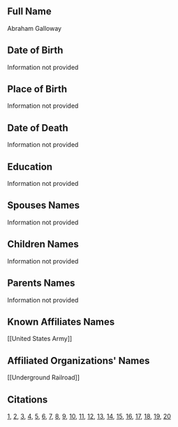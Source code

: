 ## Full Name
Abraham Galloway

## Date of Birth
Information not provided

## Place of Birth
Information not provided

## Date of Death
Information not provided

## Education
Information not provided

## Spouses Names
Information not provided

## Children Names
Information not provided

## Parents Names
Information not provided

## Known Affiliates Names
[[United States Army]]

## Affiliated Organizations' Names
[[Underground Railroad]]

## Citations
[1](https://www.semanticscholar.org/paper/f6ec005d2840136c3567476cd799beb4faa483cb), [2](https://www.semanticscholar.org/paper/b9960dd09c8c88a69f9a48ee8d741b26d63e2eda), [3](https://www.semanticscholar.org/paper/a7fcdfb91ba2d3d9cf90c77bc8c2e65505321e23), [4](https://www.semanticscholar.org/paper/3d5777aa351cc157cf51ce4548906cda187ef3fa), [5](https://www.semanticscholar.org/paper/376d3b68d090f45d7b70f37414f54905dba85e88), [6](https://www.semanticscholar.org/paper/4b4d752de907e623bd7dc0e4448688b3e32091a2), [7](https://www.semanticscholar.org/paper/496d8c9578ac9d8d85c9ec506119489dfe28675e), [8](https://www.semanticscholar.org/paper/89072be8c353350e5355814e6a1ba8db58a41d70), [9](https://www.semanticscholar.org/paper/592ca91b41aa5edc290dd14d6e1388a097bae590), [10](https://www.semanticscholar.org/paper/f26c6809843165723b30047124f92113400dff6e), [11](https://www.semanticscholar.org/paper/869cf6d209067a841deaff3db77bf0a617e6894e), [12](https://www.semanticscholar.org/paper/8a15c68e2bba8ead407b4d67d2c503ed9e39e831), [13](https://www.semanticscholar.org/paper/a3819fe4e363c7dc134cf12a26cdb62d02083281), [14](https://www.semanticscholar.org/paper/604901908be8214681f1de1f4cfbb251f02d7de7), [15](https://www.semanticscholar.org/paper/5ebe0c0ffb0fbe6cf38c579eee763ba5ef4ac0c1), [16](https://www.semanticscholar.org/paper/0128d54a740f3090b200850a58fdbab9b39cdf3a), [17](https://www.semanticscholar.org/paper/8d6c521eae45df8a68f28f7b0fb4838ad7648003), [18](https://www.semanticscholar.org/paper/fd356e6e051dedbaa197b13b6dee2f0f6fbc1758), [19](https://www.semanticscholar.org/paper/49f39048e8ea2c758b789f12a3c8a3a2b8cf019b), [20](https://www.semanticscholar.org/paper/0207775f5f3f46901b961a8cf08d6300571c14e2)
